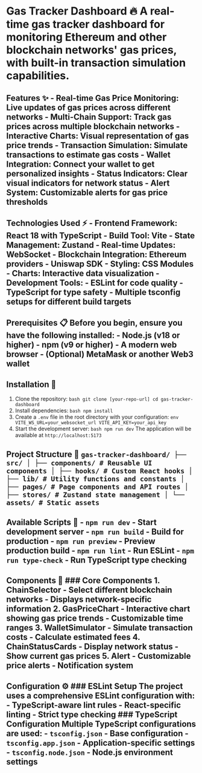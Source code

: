 # Gas Tracker Dashboard 🔥 A real-time gas tracker dashboard for monitoring Ethereum and other blockchain networks' gas prices, with built-in transaction simulation capabilities.

## Features ✨ - **Real-time Gas Price Monitoring**: Live updates of gas prices across different networks - **Multi-Chain Support**: Track gas prices across multiple blockchain networks - **Interactive Charts**: Visual representation of gas price trends - **Transaction Simulation**: Simulate transactions to estimate gas costs - **Wallet Integration**: Connect your wallet to get personalized insights - **Status Indicators**: Clear visual indicators for network status - **Alert System**: Customizable alerts for gas price thresholds

## Technologies Used ⚡ - **Frontend Framework**: React 18 with TypeScript - **Build Tool**: Vite - **State Management**: Zustand - **Real-time Updates**: WebSocket - **Blockchain Integration**: Ethereum providers - Uniswap SDK - **Styling**: CSS Modules - **Charts**: Interactive data visualization - **Development Tools**: - ESLint for code quality - TypeScript for type safety - Multiple tsconfig setups for different build targets

## Prerequisites 📋 Before you begin, ensure you have the following installed: - Node.js (v18 or higher) - npm (v9 or higher) - A modern web browser - (Optional) MetaMask or another Web3 wallet

## Installation 🚀
1. Clone the repository: ```bash git clone [your-repo-url] cd gas-tracker-dashboard```
2. Install dependencies: ```bash npm install```
3. Create a `.env` file in the root directory with your configuration: ```env VITE_WS_URL=your_websocket_url VITE_API_KEY=your_api_key```
4. Start the development server: ```bash npm run dev``` The application will be available at `http://localhost:5173`

## Project Structure 📁 ```gas-tracker-dashboard/ ├── src/ │ ├── components/ # Reusable UI components │ ├── hooks/ # Custom React hooks │ ├── lib/ # Utility functions and constants │ ├── pages/ # Page components and API routes │ ├── stores/ # Zustand state management │ └── assets/ # Static assets```

## Available Scripts 📜 - `npm run dev` - Start development server - `npm run build` - Build for production - `npm run preview` - Preview production build - `npm run lint` - Run ESLint - `npm run type-check` - Run TypeScript type checking

## Components 🎯 ### Core Components 1. **ChainSelector** - Select different blockchain networks - Displays network-specific information 2. **GasPriceChart** - Interactive chart showing gas price trends - Customizable time ranges 3. **WalletSimulator** - Simulate transaction costs - Calculate estimated fees 4. **ChainStatusCards** - Display network status - Show current gas prices 5. **Alert** - Customizable price alerts - Notification system

## Configuration ⚙️ ### ESLint Setup The project uses a comprehensive ESLint configuration with: - TypeScript-aware lint rules - React-specific linting - Strict type checking ### TypeScript Configuration Multiple TypeScript configurations are used: - `tsconfig.json` - Base configuration - `tsconfig.app.json` - Application-specific settings - `tsconfig.node.json` - Node.js environment settings